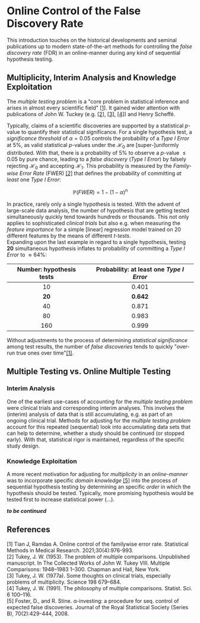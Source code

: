 # Online Control of the False Discovery Rate
This introduction touches on the historical developments and seminal publications up to modern state-of-the-art methods for controlling the
_false discovery rate_ (FDR) in an online-manner during any kind of sequential hypothesis testing.

## Multiplicity, Interim Analysis and Knowledge Exploitation
The _multiple testing problem_ is a "core problem in statistical inference and arises in almost every scientific field" [[1]](#1).
It gained wider attention with publications of John W. Tuckey  (e.g. [[2]](#2), [[3]](#3), [[4]](#4)) and Henry Scheffé.

Typically, claims of a scientific discoveries are supported by a statistical _p_-value to quantify their statistical significance.
For a single hypothesis test, a _significance threshold_ of $\alpha=0.05$ controls the probability of a _Type I Error_ at $5\%$, as valid
statistical _p_-values under the $\mathcal{H}_{0}$ are [super-]uniformly distributed. With that, there is a probability of $5\%$ to
observe a _p_-value $\leq 0.05$ by pure chance, leading to a _false discovery_ (_Type I Error_) by falsely rejecting $\mathcal{H}_{0}$ and accepting $\mathcal{H}_{1}$.
This probability is measured by the _Family-wise Error Rate_ (FWER) [[2]](#2) that defines the probability of committing _at least_ one _Type I Error_:

$$\mathbb{P}(FWER)=1-(1-\alpha)^{n}$$

In practice, rarely only a single hypothesis is tested. With the advent of large-scale data analysis, the number of hypothesis that are getting
tested simultaneously quickly tend towards hundreds or thousands. This not only applies to sophisticated _clinical trials_ but also e.g.
when measuring the _feature importance_ for a simple [linear] regression model trained on 20 different features by the means of different _t-tests_.</br>
Expanding upon the last example in regard to a single hypothesis, testing **20** simultaneous hypothesis inflates to probability of committing a
_Type I Error_ to $\approx 64\%$:

| Number: hypothesis tests | Probability: at least one _Type I Error_ |
|:------------------------:|:----------------------------------------:|
|            10            |                  0.401                   |
|          **20**          |                **0.642**                 |
|            40            |                  0.871                   |
|            80            |                  0.983                   |
|           160            |                  0.999                   |

Without adjustments to the process of determining _statistical significance_ among test results, the number of _false discoveries_
tends to quickly "over-run true ones over time"[[1]](#1).

## Multiple Testing vs. Online Multiple Testing

### Interim Analysis
One of the earliest use-cases of accounting for the _multiple testing problem_ were clinical trials and corresponding interim analyses.
This involves the (interim) analysis of data that is still accumulating, e.g. as part of an ongoing clinical trial. Methods for adjusting
for the _multiple testing problem_ account for this repeated (sequential) look into accumulating data sets that can help to determine, whether
a study should be continued (or stopped early). With that, statistical rigor is maintained, regardless of the specific study design.

### Knowledge Exploitation
A more recent motivation for adjusting for _multiplicity_ in an _online-manner_ was to incorporate specific _domain knowledge_ [[5]](#5)
into the process of sequential hypothesis testing by determining an specific _order_ in which the hypothesis should be tested. Typically, more
promising hypothesis would be tested first to increase statistical power (...).

**_to be continued_**

## References
<a id="1">[1]</a> 
Tian J, Ramdas A. Online control of the familywise  error rate. Statistical Methods in Medical Research. 2021;30(4):976-993.</br>
<a id="2">[2]</a> 
Tukey, J. W. (1953). The problem of multiple comparisons. Unpublished manuscript. In The  Collected Works of John W. Tukey VIII. Multiple Comparisons: 1948–1983 1–300.  Chapman and Hall, New York.</br>
<a id="3">[3]</a> 
Tukey, J. W. (1977a). Some thoughts on clinical trials, especially problems of multiplicity. Science 198 679–684.</br>
<a id="4">[4]</a> 
Tukey, J. W. (1991). The philosophy of multiple comparisons. Statist. Sci. 6 100–116.</br>
<a id="5">[5]</a> 
Foster, D., and R. Stine. α-investing: a procedure for seq. control of expected false discoveries. Journal of the Royal Statistical Society (Series B), 70(2):429-444, 2008.

